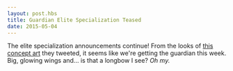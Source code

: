 ```yaml
---
layout: post.hbs
title: Guardian Elite Specialization Teased
date: 2015-05-04
---
```


The elite specialization announcements continue! From the looks of [this concept art](https://twitter.com/GuildWars2/status/595256909587951616) they tweeted, it seems like we're getting the guardian this week. Big, glowing wings and... is that a longbow I see? _Oh my._

